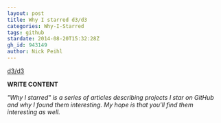 ```yaml
---
layout: post
title: Why I starred d3/d3
categories: Why-I-Starred
tags: github
stardate: 2014-08-20T15:32:28Z
gh_id: 943149
author: Nick Peihl
---
```


[d3/d3](https://github.com/d3/d3)

**WRITE CONTENT**

*"Why I starred" is a series of articles describing projects I star on GitHub and why I found them interesting. My hope is that you'll find them interesting as well.*

